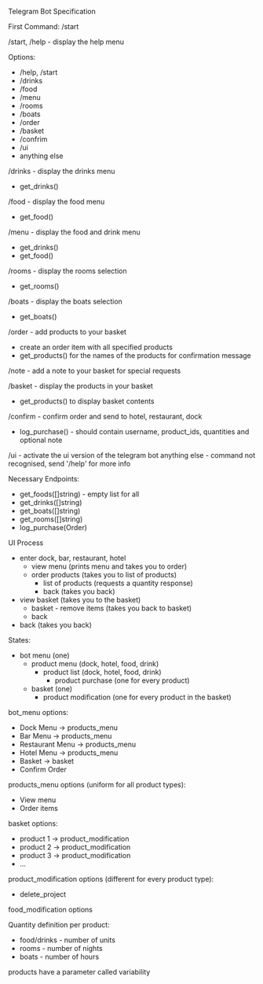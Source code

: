 Telegram Bot Specification

First Command: /start

/start, /help - display the help menu

Options:
- /help, /start
- /drinks
- /food
- /menu
- /rooms
- /boats
- /order
- /basket
- /confrim
- /ui
- anything else

/drinks - display the drinks menu
- get_drinks()

/food - display the food menu
- get_food()

/menu - display the food and drink menu
- get_drinks()
- get_food()

/rooms - display the rooms selection
- get_rooms()

/boats - display the boats selection
- get_boats() 

/order - add products to your basket
- create an order item with all specified products
- get_products() for the names of the products for confirmation message

/note - add a note to your basket for special requests

/basket - display the products in your basket
- get_products() to display basket contents

/confirm - confirm order and send to hotel, restaurant, dock
- log_purchase() - should contain username, product_ids, quantities and optional note

/ui - activate the ui version of the telegram bot
anything else - command not recognised, send '/help' for more info 

Necessary Endpoints:
- get_foods([]string) - empty list for all
- get_drinks([]string)
- get_boats([]string)
- get_rooms([]string)
- log_purchase(Order)



UI Process
- enter dock, bar, restaurant, hotel
  - view menu (prints menu and takes you to order)
  - order products (takes you to list of products)
    - list of products (requests a quantity response)
    - back (takes you back)
- view basket (takes you to the basket)
  - basket - remove items (takes you back to basket)
  - back 
- back (takes you back)

<!-- enum ProductType {
    none
    dock
    hotel
    food
    drink
}

pub struct State {
    basket       bool
    product_type ProductType
    product_id   string
} -->

States:
- bot menu (one)
  - product menu (dock, hotel, food, drink)
    - product list (dock, hotel, food, drink)
      - product purchase (one for every product)
  - basket (one)
    - product modification (one for every product in the basket)

bot_menu options:
- Dock Menu -> products_menu 
- Bar Menu -> products_menu
- Restaurant Menu -> products_menu
- Hotel Menu -> products_menu
- Basket -> basket
- Confirm Order

products_menu options (uniform for all product types):
- View menu
- Order items

basket options:
- product 1 -> product_modification
- product 2 -> product_modification
- product 3 -> product_modification
- ...

product_modification options (different for every product type):
- delete_project

food_modification options





Quantity definition per product:
- food/drinks - number of units
- rooms - number of nights
- boats - number of hours


products have a parameter called variability
